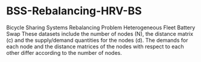 # BSS-Rebalancing-HRV-BS
Bicycle Sharing Systems Rebalancing Problem Heterogeneous Fleet Battery Swap
These datasets include the number of nodes (N), the distance matrix (c) and the supply/demand quantities for the nodes (d). The demands for each node and the distance matrices of the nodes with respect to each other differ according to the number of nodes.
